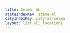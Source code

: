 ```yaml
---
title: Selma, AL
stateIndexKey: state-al
cityIndexKey: city-al-selma
layout: list_all_locations
---
```


